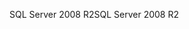 <span data-ttu-id="c16ff-101">SQL Server 2008 R2</span><span class="sxs-lookup"><span data-stu-id="c16ff-101">SQL Server 2008 R2</span></span>